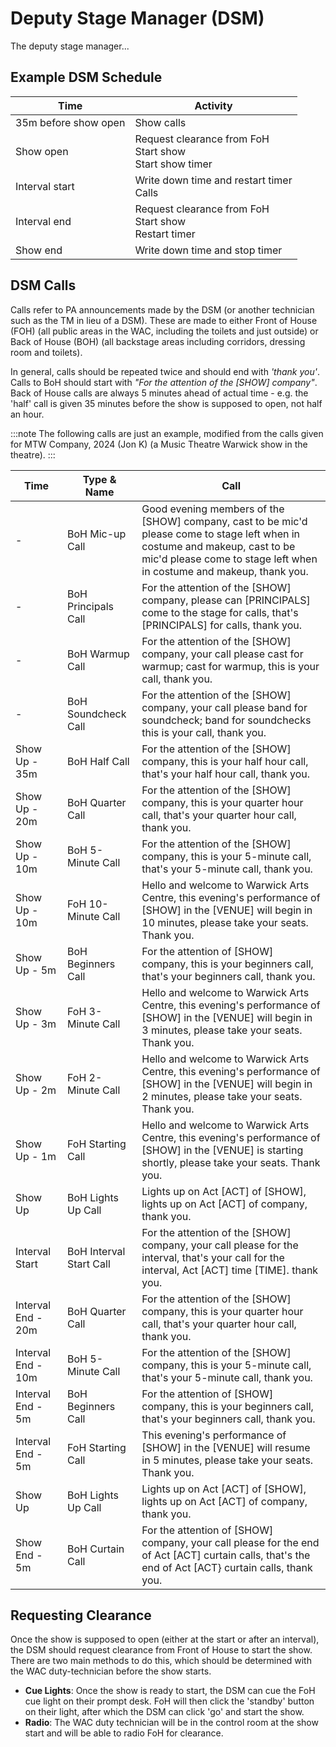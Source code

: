 # Deputy Stage Manager (DSM)
The deputy stage manager...

## Example DSM Schedule
| Time                 | Activity                                                          |
|----------------------|-------------------------------------------------------------------|
| 35m before show open | Show calls                                                        |
| Show open            | Request clearance from FoH <br />Start show<br />Start show timer |
| Interval start       | Write down time and restart timer <br />Calls                     |
| Interval end         | Request clearance from FoH <br />Start show<br />Restart timer    |
| Show end             | Write down time and stop timer                                    |

## DSM Calls

Calls refer to PA announcements made by the DSM (or another technician such as the TM in lieu of a DSM). These are made
to either Front of House (FOH) (all public areas in the WAC, including the toilets and just outside) or Back of House
(BOH) (all backstage areas including corridors, dressing room and toilets).

In general, calls should be repeated twice and should end with *'thank you'*. Calls to BoH should start with *"For the
attention of the [SHOW] company"*. Back of House calls are always 5 minutes ahead of actual time - e.g. the 'half'
call is given 35 minutes before the show is supposed to open, not half an hour.

:::note
The following calls are just an example, modified from the calls given for MTW Company, 2024 (Jon K) (a Music
Theatre Warwick show in the theatre). 
:::


| Time               | Type & Name             | Call                                                                                                                                                                                                 |
|--------------------|-------------------------|------------------------------------------------------------------------------------------------------------------------------------------------------------------------------------------------------|
| -                  | BoH Mic-up Call         | Good evening members of the [SHOW] company, cast to be mic'd please come to stage left when in costume and makeup, cast to be mic'd please come to stage left when in costume and makeup, thank you. |
| -                  | BoH Principals Call     | For the attention of the [SHOW] company, please can [PRINCIPALS] come to the stage for calls, that's [PRINCIPALS] for calls, thank you.                                                              |
| -                  | BoH Warmup Call         | For the attention of the [SHOW] company, your call please cast for warmup; cast for warmup, this is your call, thank you.                                                                            |
| -                  | BoH Soundcheck Call     | For the attention of the [SHOW] company, your call please band for soundcheck; band for soundchecks this is your call, thank you.                                                                    |
| Show Up - 35m      | BoH Half Call           | For the attention of the [SHOW] company, this is your half hour call, that's your half hour call, thank you.                                                                                         |
| Show Up - 20m      | BoH Quarter Call        | For the attention of the [SHOW] company, this is your quarter hour call, that's your quarter hour call, thank you.                                                                                   |
| Show Up - 10m      | BoH 5-Minute Call       | For the attention of the [SHOW] company, this is your 5-minute call, that's your 5-minute call, thank you.                                                                                           |
| Show Up - 10m      | FoH 10-Minute Call      | Hello and welcome to Warwick Arts Centre, this evening's performance of [SHOW] in the [VENUE] will begin in 10 minutes, please take your seats. Thank you.                                           |
| Show Up - 5m       | BoH Beginners Call      | For the attention of [SHOW] company, this is your beginners call, that's your beginners call, thank you.                                                                                             |
| Show Up - 3m       | FoH 3-Minute Call       | Hello and welcome to Warwick Arts Centre, this evening's performance of [SHOW] in the [VENUE] will begin in 3 minutes, please take your seats. Thank you.                                            |
| Show Up - 2m       | FoH 2-Minute Call       | Hello and welcome to Warwick Arts Centre, this evening's performance of [SHOW] in the [VENUE] will begin in 2 minutes, please take your seats. Thank you.                                            |
| Show Up - 1m       | FoH Starting Call       | Hello and welcome to Warwick Arts Centre, this evening's performance of [SHOW] in the [VENUE] is starting shortly, please take your seats. Thank you.                                                |
| Show Up            | BoH Lights Up Call      | Lights up on Act [ACT] of [SHOW], lights up on Act [ACT] of company, thank you.                                                                                                                      |
| Interval Start     | BoH Interval Start Call | For the attention of the [SHOW] company, your call please for the interval, that's your call for the interval, Act [ACT] time [TIME]. thank you.                                                     |
| Interval End - 20m | BoH Quarter Call        | For the attention of the [SHOW] company, this is your quarter hour call, that's your quarter hour call, thank you.                                                                                   |
| Interval End - 10m | BoH 5-Minute Call       | For the attention of the [SHOW] company, this is your 5-minute call, that's your 5-minute call, thank you.                                                                                           |
| Interval End - 5m  | BoH Beginners Call      | For the attention of [SHOW] company, this is your beginners call, that's your beginners call, thank you.                                                                                             |
| Interval End - 5m  | FoH Starting Call       | This evening's performance of [SHOW] in the [VENUE] will resume in 5 minutes, please take your seats. Thank you.                                                                                     |
| Show Up            | BoH Lights Up Call      | Lights up on Act [ACT] of [SHOW], lights up on Act [ACT] of company, thank you.                                                                                                                      |
| Show End - 5m      | BoH Curtain Call        | For the attention of [SHOW] company, your call please for the end of Act [ACT] curtain calls, that's the end of Act [ACT} curtain calls, thank you.                                                  |


## Requesting Clearance

Once the show is supposed to open (either at the start or after an interval), the DSM should request clearance from
Front of House to start the show. There are two main methods to do this, which should be determined with the WAC
duty-technician before the show starts.

* **Cue Lights**: Once the show is ready to start, the DSM can cue the FoH cue light on their prompt desk. FoH will then
  click the 'standby' button on their light, after which the DSM can click 'go' and start the show.
* **Radio**: The WAC duty technician will be in the control room at the show start and will be able to radio FoH for
  clearance.


